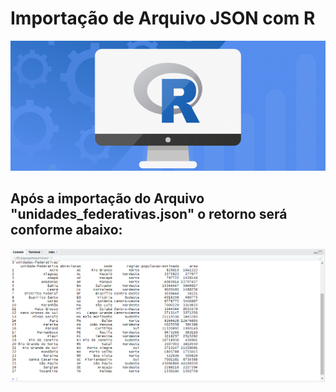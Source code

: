 # Importação de Arquivo JSON com R

![alt text](https://github.com/andersonmatte/RLanguageImportJson/blob/master/r.png)

## Após a importação do Arquivo "unidades_federativas.json" o retorno será conforme abaixo:

![alt text](https://github.com/andersonmatte/RLanguageImportJson/blob/master/Print_retorno.PNG)
